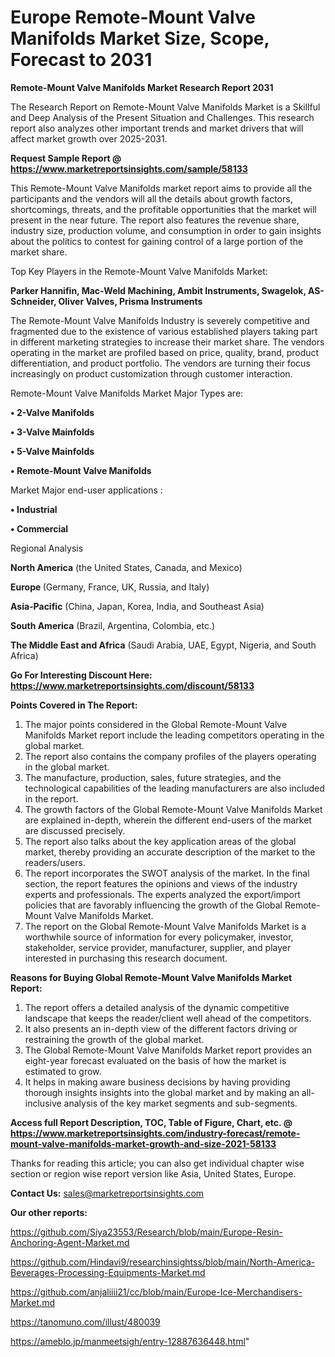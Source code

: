 # Europe Remote-Mount Valve Manifolds Market Size, Scope, Forecast to 2031

<strong>Remote-Mount Valve Manifolds Market Research Report 2031</strong>

The Research Report on Remote-Mount Valve Manifolds Market is a Skillful and Deep Analysis of the Present Situation and Challenges. This research report also analyzes other important trends and market drivers that will affect market growth over 2025-2031.

<strong>Request Sample Report @ <a href=https://www.marketreportsinsights.com/sample/58133>https://www.marketreportsinsights.com/sample/58133</a></strong>

This Remote-Mount Valve Manifolds market report aims to provide all the participants and the vendors will all the details about growth factors, shortcomings, threats, and the profitable opportunities that the market will present in the near future. The report also features the revenue share, industry size, production volume, and consumption in order to gain insights about the politics to contest for gaining control of a large portion of the market share.

Top Key Players in the Remote-Mount Valve Manifolds Market:

<strong>Parker Hannifin, Mac-Weld Machining, Ambit Instruments, Swagelok, AS-Schneider, Oliver Valves, Prisma Instruments</strong>

The Remote-Mount Valve Manifolds Industry is severely competitive and fragmented due to the existence of various established players taking part in different marketing strategies to increase their market share. The vendors operating in the market are profiled based on price, quality, brand, product differentiation, and product portfolio. The vendors are turning their focus increasingly on product customization through customer interaction.

Remote-Mount Valve Manifolds Market Major Types are:

<strong>• 2-Valve Manifolds

• 3-Valve Mainfolds

• 5-Valve Mainfolds

• Remote-Mount Valve Manifolds</strong>

Market Major end-user applications :

<strong>• Industrial

• Commercial</strong>

Regional Analysis

</u><strong><b>North America</b></strong> (the United States, Canada, and Mexico)

<strong><b>Europe </b></strong>(Germany, France, UK, Russia, and Italy)

<strong><b>Asia-Pacific</b></strong> (China, Japan, Korea, India, and Southeast Asia)

<strong><b>South America</b></strong> (Brazil, Argentina, Colombia, etc.)

<strong><b>The Middle East and Africa</b></strong> (Saudi Arabia, UAE, Egypt, Nigeria, and South Africa)

<strong>Go For Interesting Discount Here: <a href=https://www.marketreportsinsights.com/discount/58133>https://www.marketreportsinsights.com/discount/58133</a></strong>

<strong>Points Covered in The Report:</strong>
<ol>
  <li>The major points considered in the Global Remote-Mount Valve Manifolds Market report include the leading competitors operating in the global market.</li>
  <li>The report also contains the company profiles of the players operating in the global market.</li>
  <li>The manufacture, production, sales, future strategies, and the technological capabilities of the leading manufacturers are also included in the report.</li>
  <li>The growth factors of the Global Remote-Mount Valve Manifolds Market are explained in-depth, wherein the different end-users of the market are discussed precisely.</li>
  <li>The report also talks about the key application areas of the global market, thereby providing an accurate description of the market to the readers/users.</li>
  <li>The report incorporates the SWOT analysis of the market. In the final section, the report features the opinions and views of the industry experts and professionals. The experts analyzed the export/import policies that are favorably influencing the growth of the Global Remote-Mount Valve Manifolds Market.</li>
  <li>The report on the Global Remote-Mount Valve Manifolds Market is a worthwhile source of information for every policymaker, investor, stakeholder, service provider, manufacturer, supplier, and player interested in purchasing this research document.</li>
</ol>
<strong>Reasons for Buying Global Remote-Mount Valve Manifolds Market Report:</strong>

<ol>
  <li>The report offers a detailed analysis of the dynamic competitive landscape that keeps the reader/client well ahead of the competitors.</li>
  <li>It also presents an in-depth view of the different factors driving or restraining the growth of the global market.</li>
  <li>The Global Remote-Mount Valve Manifolds Market report provides an eight-year forecast evaluated on the basis of how the market is estimated to grow.</li>
  <li>It helps in making aware business decisions by having providing thorough insights insights into the global market and by making an all-inclusive analysis of the key market segments and sub-segments.</li>
</ol>
<strong>Access full Report Description, TOC, Table of Figure, Chart, etc. @ <a href=https://www.marketreportsinsights.com/industry-forecast/remote-mount-valve-manifolds-market-growth-and-size-2021-58133>https://www.marketreportsinsights.com/industry-forecast/remote-mount-valve-manifolds-market-growth-and-size-2021-58133</a></strong>


Thanks for reading this article; you can also get individual chapter wise section or region wise report version like Asia, United States, Europe.

<strong>Contact Us:</strong>
sales@marketreportsinsights.com

<strong>Our other reports:</strong>

<a href=https://github.com/Siya23553/Research/blob/main/Europe-Resin-Anchoring-Agent-Market.md>https://github.com/Siya23553/Research/blob/main/Europe-Resin-Anchoring-Agent-Market.md</a>

<a href=https://github.com/Hindavi9/researchinsightss/blob/main/North-America-Beverages-Processing-Equipments-Market.md>https://github.com/Hindavi9/researchinsightss/blob/main/North-America-Beverages-Processing-Equipments-Market.md</a>

<a href=https://github.com/anjaliiii21/cc/blob/main/Europe-Ice-Merchandisers-Market.md>https://github.com/anjaliiii21/cc/blob/main/Europe-Ice-Merchandisers-Market.md</a>

<a href=https://tanomuno.com/illust/480039>https://tanomuno.com/illust/480039</a>

<a href=https://ameblo.jp/manmeetsigh/entry-12887636448.html>https://ameblo.jp/manmeetsigh/entry-12887636448.html</a>"
